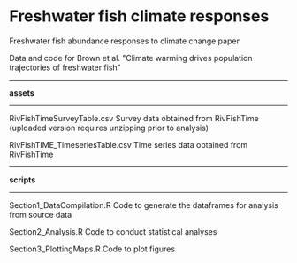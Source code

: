 # Freshwater fish climate responses

Freshwater fish abundance responses to climate change paper

Data and code for Brown et al. "Climate warming drives population trajectories of freshwater fish"


***

**assets**

***

RivFishTimeSurveyTable.csv Survey data obtained from RivFishTime (uploaded version requires unzipping prior to analysis)

RivFishTIME_TimeseriesTable.csv Time series data obtained from RivFishTime

***

**scripts**

***

Section1_DataCompilation.R  Code to generate the dataframes for analysis from source data

Section2_Analysis.R  Code to conduct statistical analyses

Section3_PlottingMaps.R Code to plot figures
